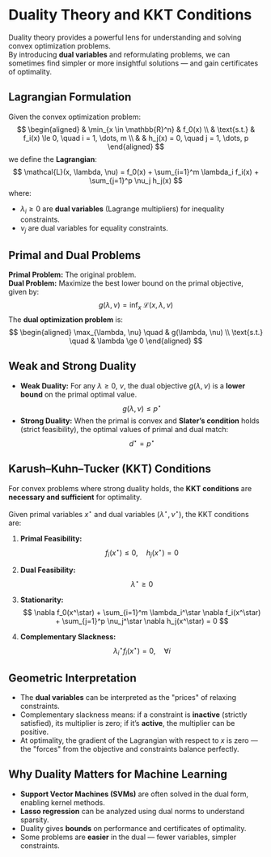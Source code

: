 # Duality Theory and KKT Conditions

Duality theory provides a powerful lens for understanding and solving convex optimization problems.  
By introducing **dual variables** and reformulating problems, we can sometimes find simpler or more insightful solutions — and gain certificates of optimality.



## Lagrangian Formulation

Given the convex optimization problem:
$$
\begin{aligned}
& \min_{x \in \mathbb{R}^n} & f_0(x) \\
& \text{s.t.} & f_i(x) \le 0, \quad i = 1, \dots, m \\
& & h_j(x) = 0, \quad j = 1, \dots, p
\end{aligned}
$$
we define the **Lagrangian**:
$$
\mathcal{L}(x, \lambda, \nu) = f_0(x) + \sum_{i=1}^m \lambda_i f_i(x) + \sum_{j=1}^p \nu_j h_j(x)
$$
where:
- $\lambda_i \ge 0$ are **dual variables** (Lagrange multipliers) for inequality constraints.
- $\nu_j$ are dual variables for equality constraints.



## Primal and Dual Problems

**Primal Problem:** The original problem.  
**Dual Problem:** Maximize the best lower bound on the primal objective, given by:
$$
g(\lambda, \nu) = \inf_{x} \; \mathcal{L}(x, \lambda, \nu)
$$
The **dual optimization problem** is:
$$
\begin{aligned}
\max_{\lambda, \nu} \quad & g(\lambda, \nu) \\
\text{s.t.} \quad & \lambda \ge 0
\end{aligned}
$$



## Weak and Strong Duality

- **Weak Duality:** For any $\lambda \ge 0$, $\nu$, the dual objective $g(\lambda, \nu)$ is a **lower bound** on the primal optimal value.
$$
g(\lambda, \nu) \le p^\star
$$
- **Strong Duality:** When the primal is convex and **Slater’s condition** holds (strict feasibility), the optimal values of primal and dual match:
$$
d^\star = p^\star
$$



## Karush–Kuhn–Tucker (KKT) Conditions

For convex problems where strong duality holds, the **KKT conditions** are **necessary and sufficient** for optimality.

Given primal variables $x^\star$ and dual variables $(\lambda^\star, \nu^\star)$, the KKT conditions are:

1. **Primal Feasibility:**
$$
f_i(x^\star) \le 0, \quad h_j(x^\star) = 0
$$

2. **Dual Feasibility:**
$$
\lambda^\star \ge 0
$$

3. **Stationarity:**
$$
\nabla f_0(x^\star) + \sum_{i=1}^m \lambda_i^\star \nabla f_i(x^\star) + \sum_{j=1}^p \nu_j^\star \nabla h_j(x^\star) = 0
$$

4. **Complementary Slackness:**
$$
\lambda_i^\star f_i(x^\star) = 0, \quad \forall i
$$



## Geometric Interpretation

- The **dual variables** can be interpreted as the "prices" of relaxing constraints.  
- Complementary slackness means: if a constraint is **inactive** (strictly satisfied), its multiplier is zero; if it’s **active**, the multiplier can be positive.  
- At optimality, the gradient of the Lagrangian with respect to $x$ is zero — the "forces" from the objective and constraints balance perfectly.



## Why Duality Matters for Machine Learning

- **Support Vector Machines (SVMs)** are often solved in the dual form, enabling kernel methods.
- **Lasso regression** can be analyzed using dual norms to understand sparsity.
- Duality gives **bounds** on performance and certificates of optimality.
- Some problems are **easier** in the dual — fewer variables, simpler constraints.

